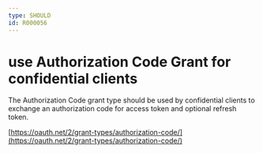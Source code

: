 ```yaml
---
type: SHOULD
id: R000056
---
```


# use Authorization Code Grant for confidential clients

The Authorization Code grant type should be used by confidential clients to exchange an authorization code for access token and optional refresh token.

[https://oauth.net/2/grant-types/authorization-code/](https://oauth.net/2/grant-types/authorization-code/)
